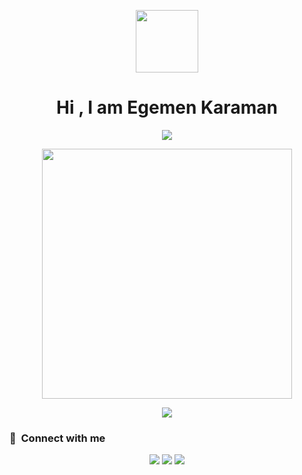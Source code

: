 <p align="center"><img  width="100px" src="https://instagram.fsaw1-11.fna.fbcdn.net/v/t51.2885-19/453864796_783080663974354_5946163377490496895_n.jpg?stp=dst-jpg_s320x320&_nc_ht=instagram.fsaw1-11.fna.fbcdn.net&_nc_cat=110&_nc_ohc=SMomBCvrDcMQ7kNvgHShGo1&edm=AOQ1c0wBAAAA&ccb=7-5&oh=00_AYBuU7aby0MMklwwPChuDCo0afLy--2yrS-xH2i2QhejVg&oe=66CCF8BA&_nc_sid=8b3546"></p>

<h1 align="center">Hi , I am Egemen Karaman </h1>

<p align="center" width="250px"></p>

<p align="center"><img src="https://github-readme-stats.vercel.app/api/top-langs/?username=egemenkaraman&layout=compact&hide=TSQL&theme=chartreuse-dark"></p>
<p align="center" ><img src="https://github-readme-stats.vercel.app/api?username=egemenkaraman&count_private=true&show_icons=true&&theme=chartreuse-dark&include_all_commits=true" width="400"></p> 
<p align="center" ><img src="https://github-readme-streak-stats.herokuapp.com/?user=egemenkaraman&theme=chartreuse-dark"></p>

### :link: &nbsp;Connect with me

<p align="center">
<a href="mailto:egemenkaraman7161@gmail.com"><img src="https://img.shields.io/badge/-egemenkaraman7161@gmail.com-D14836?style=for-the-badge&logo=Gmail&logoColor=white"/></a>
<a href="https://instagram.com/egemen.karaman"><img src="https://img.shields.io/badge/-egemen.karaman-E4405F?style=for-the-badge&logo=Instagram&logoColor=white"/></a>
<a href="https://tr.linkedin.com/in/egemen-karaman-26047b317?trk=people-guest_people_search-card"><img src="https://img.shields.io/badge/-EgemenKaraman-0077B5?style=for-the-badge&logo=Linkedin&logoColor=white"/></a>
</p>
